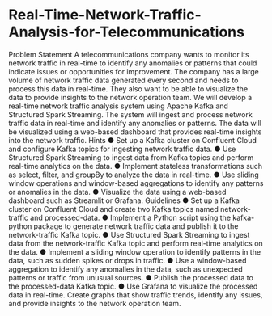 # Real-Time-Network-Traffic-Analysis-for-Telecommunications
Problem Statement
A telecommunications company wants to monitor its network traffic in real-time to identify any
anomalies or patterns that could indicate issues or opportunities for improvement. The company
has a large volume of network traffic data generated every second and needs to process this
data in real-time. They also want to be able to visualize the data to provide insights to the
network operation team.
We will develop a real-time network traffic analysis system using Apache Kafka and Structured
Spark Streaming. The system will ingest and process network traffic data in real-time and
identify any anomalies or patterns. The data will be visualized using a web-based dashboard
that provides real-time insights into the network traffic.
Hints
● Set up a Kafka cluster on Confluent Cloud and configure Kafka topics for ingesting
network traffic data.
● Use Structured Spark Streaming to ingest data from Kafka topics and perform real-time
analytics on the data.
● Implement stateless transformations such as select, filter, and groupBy to analyze the
data in real-time.
● Use sliding window operations and window-based aggregations to identify any patterns
or anomalies in the data.
● Visualize the data using a web-based dashboard such as Streamlit or Grafana.
Guidelines
● Set up a Kafka cluster on Confluent Cloud and create two Kafka topics named
network-traffic and processed-data.
● Implement a Python script using the kafka-python package to generate network traffic
data and publish it to the network-traffic Kafka topic.
● Use Structured Spark Streaming to ingest data from the network-traffic Kafka topic and
perform real-time analytics on the data.
● Implement a sliding window operation to identify patterns in the data, such as sudden
spikes or drops in traffic.
● Use a window-based aggregation to identify any anomalies in the data, such as
unexpected patterns or traffic from unusual sources.
● Publish the processed data to the processed-data Kafka topic.
● Use Grafana to visualize the processed data in real-time. Create graphs that show traffic
trends, identify any issues, and provide insights to the network operation team.
